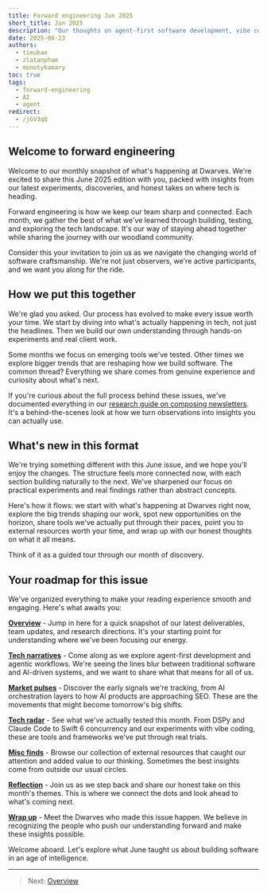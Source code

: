 ```yaml
---
title: Forward engineering Jun 2025
short_title: Jun 2025
description: "Our thoughts on agent-first software development, vibe coding, our latest tool experiments, and current funding and hiring trends."
date: 2025-06-23
authors:
  - tieubao
  - zlatanpham
  - monotykamary
toc: true
tags:
  - forward-engineering
  - AI
  - agent
redirect:
  - /jGV3qQ
---
```


## Welcome to forward engineering

Welcome to our monthly snapshot of what's happening at Dwarves. We're excited to share this June 2025 edition with you, packed with insights from our latest experiments, discoveries, and honest takes on where tech is heading.

Forward engineering is how we keep our team sharp and connected. Each month, we gather the best of what we've learned through building, testing, and exploring the tech landscape. It's our way of staying ahead together while sharing the journey with our woodland community.

Consider this your invitation to join us as we navigate the changing world of software craftsmanship. We're not just observers, we're active participants, and we want you along for the ride.

## How we put this together

We're glad you asked. Our process has evolved to make every issue worth your time. We start by diving into what's actually happening in tech, not just the headlines. Then we build our own understanding through hands-on experiments and real client work.

Some months we focus on emerging tools we've tested. Other times we explore bigger trends that are reshaping how we build software. The common thread? Everything we share comes from genuine experience and curiosity about what's next.

If you're curious about the full process behind these issues, we've documented everything in our [research guide on composing newsletters](https://memo.d.foundation/research/compose). It's a behind-the-scenes look at how we turn observations into insights you can actually use.

## What's new in this format

We're trying something different with this June issue, and we hope you'll enjoy the changes. The structure feels more connected now, with each section building naturally to the next. We've sharpened our focus on practical experiments and real findings rather than abstract concepts.

Here's how it flows: we start with what's happening at Dwarves right now, explore the big trends shaping our work, spot new opportunities on the horizon, share tools we've actually put through their paces, point you to external resources worth your time, and wrap up with our honest thoughts on what it all means.

Think of it as a guided tour through our month of discovery.

## Your roadmap for this issue

We've organized everything to make your reading experience smooth and engaging. Here's what awaits you:

**[Overview](01-overview.md)** - Jump in here for a quick snapshot of our latest deliverables, team updates, and research directions. It's your starting point for understanding where we've been focusing our energy.

**[Tech narratives](02-narrative.md)** - Come along as we explore agent-first development and agentic workflows. We're seeing the lines blur between traditional software and AI-driven systems, and we want to share what that means for all of us.

**[Market pulses](03-pulse.md)** - Discover the early signals we're tracking, from AI orchestration layers to how AI products are approaching SEO. These are the movements that might become tomorrow's big shifts.

**[Tech radar](04-radar.md)** - See what we've actually tested this month. From DSPy and Claude Code to Swift 6 concurrency and our experiments with vibe coding, these are tools and frameworks we've put through real trials.

**[Misc finds](05-misc.md)** - Browse our collection of external resources that caught our attention and added value to our thinking. Sometimes the best insights come from outside our usual circles.

**[Reflection](06-reflection.md)** - Join us as we step back and share our honest take on this month's themes. This is where we connect the dots and look ahead to what's coming next.

**[Wrap up](07-wrap.md)** - Meet the Dwarves who made this issue happen. We believe in recognizing the people who push our understanding forward and make these insights possible.

Welcome aboard. Let's explore what June taught us about building software in an age of intelligence.

---

> Next: [Overview](01-overview.md)
